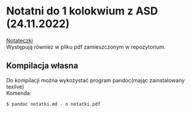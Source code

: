 # Notatni do 1 kolokwium z ASD (24.11.2022)
[Notateczki](./notatki.md)  
Występują równiez w pliku pdf zamieszczonym w repozytorium.

## Kompilacja własna
Do kompilacji można wykożystać program pandoc(mając zainstalowany texlive)  
Komenda:  
```shell
$ pandoc notatki.md - o notatki.pdf
```